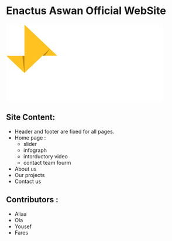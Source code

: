 # Enactus Aswan Official WebSite
![Enactus Aswan](/assets/images/enactus-logo-white.png)

## Site Content:
* Header and footer are fixed for all pages.
* Home page :
  * slider
  * infograph
  * intorductory video
  * contact team fourm
* About us
* Our projects
* Contact us

## Contributors :
- Aliaa
- Ola
- Yousef
- Fares
